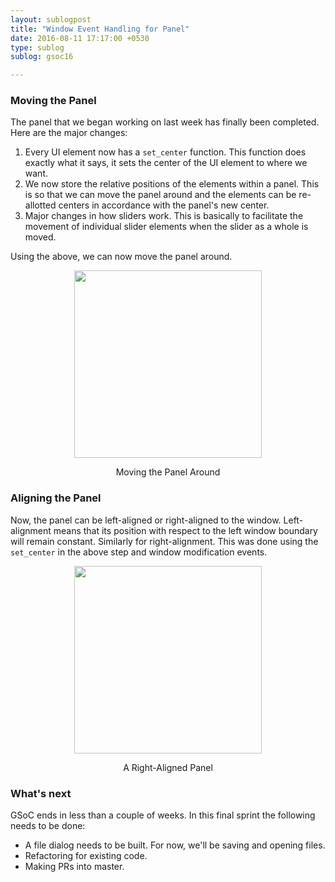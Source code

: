 ```yaml
---
layout: sublogpost
title: "Window Event Handling for Panel"
date: 2016-08-11 17:17:00 +0530
type: sublog
sublog: gsoc16

---
```


### Moving the Panel

The panel that we began working on last week has finally been completed. Here are the major changes:

1. Every UI element now has a `set_center` function. This function does exactly what it says, it sets the center of the UI element to where we want.
2. We now store the relative positions of the elements within a panel. This is so that we can move the panel around and the elements can be re-allotted centers in accordance with the panel's new center.
3. Major changes in how sliders work. This is basically to facilitate the movement of individual slider elements when the slider as a whole is moved.

Using the above, we can now move the panel around.

<center>
    <img src="http://i.giphy.com/p5k3vQjkMKnEA.gif" class="img-responsive" style="height:300px">
    <p>Moving the Panel Around</p>
</center>

### Aligning the Panel

Now, the panel can be left-aligned or right-aligned to the window. Left-alignment means that its position with respect to the left window boundary will remain constant. Similarly for right-alignment. This was done using the `set_center` in the above step and window modification events.
 
<center>
    <img src="http://i.giphy.com/10Ob1lTP9mjO1i.gif" class="img-responsive" style="height:300px">
    <p>A Right-Aligned Panel</p>
</center>

### What's next

GSoC ends in less than a couple of weeks. In this final sprint the following needs to be done:
 
* A file dialog needs to be built. For now, we'll be saving and opening files. 
* Refactoring for existing code.
* Making PRs into master.